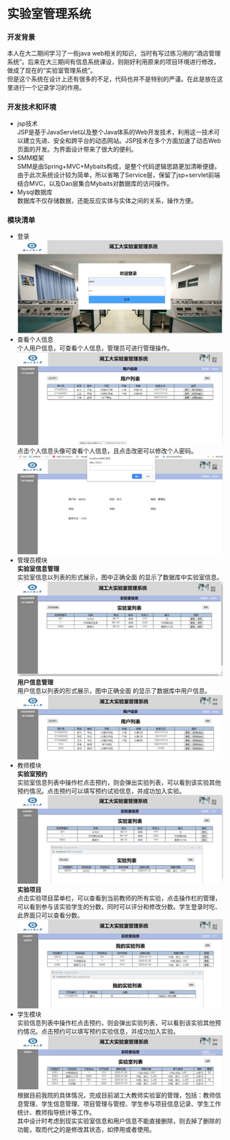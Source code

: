 # 实验室管理系统
### 开发背景
 本人在大二期间学习了一些java web相关的知识，当时有写过练习用的“酒店管理系统”。后来在大三期间有信息系统课设，则刚好利用原来的项目环境进行修改，做成了现在的“实验室管理系统”。  
 但是这个系统在设计上还有很多的不足，代码也并不是特别的严谨。在此是放在这里进行一个记录学习的作用。
 
### 开发技术和环境
* jsp技术  
JSP是基于JavaServlet以及整个Java体系的Web开发技术，利用这一技术可以建立先进、安全和跨平台的动态网站。JSP技术在多个方面加速了动态Web页面的开发。为界面设计带来了很大的便利。  
* SMM框架  
SMM是由Spring+MVC+Mybaits构成，是整个代码逻辑思路更加清晰便捷。由于此次系统设计较为简单，所以省略了Service层，保留了jsp+servlet前端结合MVC，以及Dao层集合Mybaits对数据库的访问操作。  
* Mysql数据库  
数据库不仅存储数据，还能反应实体与实体之间的关系，操作方便。  

### 模块清单
* 登录  
![登录界面](https://github.com/wangtingtingsg/laboratory_IMS/blob/master/readmImages/%E5%9B%BE%E7%89%871.png)  
* 查看个人信息  
个人用户信息，可查看个人信息，管理员可进行管理操作。  
![登录后界面](https://github.com/wangtingtingsg/laboratory_IMS/blob/master/readmImages/%E5%9B%BE%E7%89%872.png)  
点击个人信息头像可查看个人信息，且点击改密可以修改个人密码。  
![个人信息界面](https://github.com/wangtingtingsg/laboratory_IMS/blob/master/readmImages/%E5%9B%BE%E7%89%873.png) 
* 管理员模块  
**实验室信息管理**  
实验室信息以列表的形式展示，图中正确全面 的显示了数据库中实验室信息。  
![实验室管理界面](https://github.com/wangtingtingsg/laboratory_IMS/blob/master/readmImages/%E5%9B%BE%E7%89%874.png)   
**用户信息管理**  
用户信息以列表的形式展示，图中正确全面 的显示了数据库中用户信息。  
![用户信息管理界面](https://github.com/wangtingtingsg/laboratory_IMS/blob/master/readmImages/%E5%9B%BE%E7%89%875.png)   
* 教师模块  
**实验室预约**  
实验室信息列表中操作栏点击预约，则会弹出实验列表，可以看到该实验其他预约情况。点击预约可以填写预约试验信息，并成功加入实验。  
![实验室预约界面](https://github.com/wangtingtingsg/laboratory_IMS/blob/master/readmImages/%E5%9B%BE%E7%89%876.png)  
**实验项目**  
点击实验项目菜单栏，可以查看到当前教师的所有实验，点击操作栏的管理，可以看到参与该实验学生的分数，同时可以评分和修改分数。学生登录时吃、此界面只可以查看分数。  
![实验项目界面](https://github.com/wangtingtingsg/laboratory_IMS/blob/master/readmImages/%E5%9B%BE%E7%89%877.png)   
* 学生模块  
实验信息列表中操作栏点击预约，则会弹出实验列表，可以看到该实验其他预约情况。点击预约可以填写预约实验信息，并成功加入实验。  
![实验预约界面](https://github.com/wangtingtingsg/laboratory_IMS/blob/master/readmImages/%E5%9B%BE%E7%89%878.png)  
根据目前我院的具体情况，完成目前湖工大教师实验室的管理，包括：教师信息管理、学生信息管理、项目管理与管控、学生参与项目信息记录、学生工作统计、教师指导统计等工作。  
其中设计时考虑到现实实验室信息和用户信息不能直接删除，则去掉了删除的功能，取而代之的是修改其状态，如停用或者使用。  


